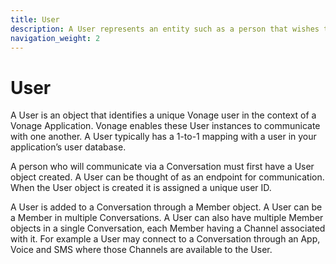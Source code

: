 ```yaml
---
title: User
description: A User represents an entity such as a person that wishes to communicate.
navigation_weight: 2
---
```


# User

A User is an object that identifies a unique Vonage user in the context of a Vonage Application. Vonage enables these User instances to communicate with one another. A User typically has a 1-to-1 mapping with a user in your application’s user database.

A person who will communicate via a Conversation must first have a User object created. A User can be thought of as an endpoint for communication. When the User object is created it is assigned a unique user ID.

A User is added to a Conversation through a Member object. A User can be a Member in multiple Conversations. A User can also have multiple Member objects in a single Conversation, each Member having a Channel associated with it. For example a User may connect to a Conversation through an App, Voice and SMS where those Channels are available to the User.